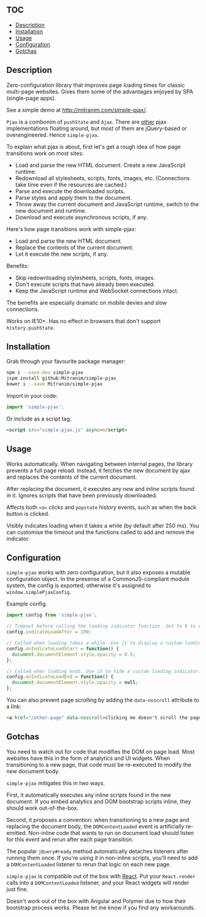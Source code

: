 ## TOC

* [Description](#description)
* [Installation](#installation)
* [Usage](#usage)
* [Configuration](#configuration)
* [Gotchas](#gotchas)

## Description

Zero-configuration library that improves page loading times for classic
multi-page websites. Gives them some of the advantages enjoyed by SPA
(single-page apps).

See a simple demo at http://mitranim.com/simple-pjax/.

`Pjax` is a combonim of `pushState` and `Ajax`. There are
[other](https://github.com/defunkt/jquery-pjax) pjax implementations floating
around, but most of them are jQuery-based or overengineered. Hence `simple-pjax`.

To explain what pjax is about, first let's get a rough idea of how page
transitions work on most sites:
* Load and parse the new HTML document. Create a new JavaScript runtime.
* Redownload all stylesheets, scripts, fonts, images, etc. (Connections take time even if the resources are cached.)
* Parse and execute the downloaded scripts.
* Parse styles and apply them to the document.
* Throw away the current document and JavaScript runtime, switch to the new document and runtime.
* Download and execute asynchronous scripts, if any.

Here's how page transitions work with simple-pjax:
* Load and parse the new HTML document.
* Replace the contents of the current document.
* Let it execute the new scripts, if any.

Benefits:
* Skip redownloading stylesheets, scripts, fonts, images.
* Don't execute scripts that have already been executed.
* Keep the JavaScript runtime and WebSocket connections intact.

The benefits are especially dramatic on mobile devies and slow connections.

Works on IE10+. Has no effect in browsers that don't support
`history.pushState`.

## Installation

Grab through your favourite package manager:

```sh
npm i --save-dev simple-pjax
jspm install github:Mitranim/simple-pjax
bower i --save Mitranim/simple-pjax
```

Import in your code:

```javascript
import 'simple-pjax';
```

Or include as a script tag:

```html
<script src="simple-pjax.js" async></script>
```

## Usage

Works automatically. When navigating between internal pages, the library
prevents a full page reload. Instead, it fetches the new document by ajax and
replaces the contents of the current document.

After replacing the document, it executes any _new_ and _inline_ scripts found
in it. Ignores scripts that have been previously downloaded.

Affects both `<a>` clicks and `popstate` history events, such as when the back
button is clicked.

Visibly indicates loading when it takes a while (by default after 250 ms). You
can customise the timeout and the functions called to add and remove the
indicator.

## Configuration

`simple-pjax` works with zero configuration, but it also exposes a mutable
configuration object. In the presense of a CommonJS-compliant module system, the
config is exported; otherwise it's assigned to `window.simplePjaxConfig`.

Example config.

```javascript
import config from 'simple-pjax';

// Timeout before calling the loading indicator function. Set to 0 to disable.
config.indicateLoadAfter = 100;

// Called when loading takes a while. Use it to display a custom loading indicator.
config.onIndicateLoadStart = function() {
  document.documentElement.style.opacity = 0.5;
};

// Called when loading ends. Use it to hide a custom loading indicator.
config.onIndicateLoadEnd = function() {
  document.documentElement.style.opacity = null;
};
```

You can also prevent page scrolling by adding the `data-noscroll` attribute to a
link:

```html
<a href="/other-page" data-noscroll>clicking me doesn't scroll the page!</a>
```

## Gotchas

You need to watch out for code that modifies the DOM on page load. Most websites
have this in the form of analytics and UI widgets. When transitioning to a new
page, that code must be re-executed to modify the new document body.

`simple-pjax` mitigates this in two ways.

First, it automatically executes any inline scripts found in the new document.
If you embed analytics and DOM bootstrap scripts inline, they
should work out-of-the-box.

Second, it proposes a convention: when transitioning to a new page and replacing
the document body, the `DOMContentLoaded` event is artificially re-emitted.
Non-inline code that wants to run on document load should listen for this event
and rerun after each page transition.

The popular `jQuery#ready` method automatically detaches listeners after running
them once. If you're using it in non-inline scripts, you'll need to add a
`DOMContentLoaded` listener to rerun that logic on each new page.

`simple-pjax` is compatible out of the box with
[React](http://facebook.github.io/react/). Put your `React.render` calls into
a `DOMContentLoaded` listener, and your React widgets will render just fine.

Doesn't work out of the box with Angular and Polymer due to how their bootstrap
process works. Please let me know if you find any workarounds.
